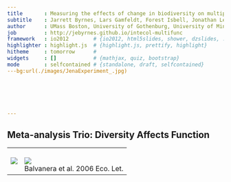 ```yaml
---
title       : Measuring the effects of change in biodiversity on multiple ecosystem functions
subtitle    : Jarrett Byrnes, Lars Gamfeldt, Forest Isbell, Jonathan Lefcheck, John Griffin, Andrew Hector, Bradley Cardinale, David Hooper, Laura Dee, J. Emmett Duffy
author      : UMass Boston, University of Gothenburg, University of Minnesota, Virginia Institute of Marine Sciences, Swansea University, University of Zurich, University of Michigan, Western Washington University, University of California Santa Barbara, Virginia Institute of Marine Sciences
job         : http://jebyrnes.github.io/intecol-multifunc
framework   : io2012        # {io2012, html5slides, shower, dzslides, ...}
highlighter : highlight.js  # {highlight.js, prettify, highlight}
hitheme     : tomorrow      # 
widgets     : []            # {mathjax, quiz, bootstrap}
mode        : selfcontained # {standalone, draft, selfcontained}
---bg:url(./images/JenaExperiment_.jpg) 






---
```


## Meta-analysis Trio: Diversity Affects Function

<table height=100% width=100%><tr>
  <td><img src="./people/troika.jpg"><br>
  </td>
  <td><br /><img src="./images/balvanera_et_al.jpg"><br>Balvanera et al. 2006 Eco. Let.</td>
</tr></table>

--- 

## But Are Only Two Species Needed?

<table height=100% width=100%><tr>
  <td><img src="./people/cardinale_algae_2.jpg"><br>Cardinale et al. 2006
  </td>
  <td><br /><img src="./images/cardinale_et_al_saturation.jpg"><br>Balvanera et al. 2006 Eco. Let.</td>
</tr></table>

---bg:url(./images/amphipods.jpg) 

<div class="build"><center><img src="./images/duffy_2003.jpg", class="build"></center>

<div style="background-color:grey; color:black; width:220px; margin-width:4px;">Duffy et al. 2003 Ecology Letters</div></div>

---

## 
<center><b><span style="font-size:64pt; font-color:black"><i>Multifunctionality</i>: the simultaneous performance of multiple functions</span></b></center>



---
## How to Measure Multifunctionality 
> 1. Past Methods of 'Measuring' Multifunctionality
> 2. At the Threshold of a Solution
> 3. Future Explorations of BEMF


---

## An Example: Biodepth 
<center>

<center><img src="./images/biodepth.jpg", class="build"></center>

</center>


---

## Functions Measured in Germany
<center>
![plot of chunk functions](figure/functions.png) 

</center>

---

## Different Ways of Measuring Multifunctionality 
1. Overlap in Species Influencing Function
2. Average Function
3. Number of Functions Performing at a _Threshold_

---

## Overlap in Species Influencing Function

<center>
![plot of chunk overlap](figure/overlap.png) 

</center>

<div class="build"><center><font color='red'>This is not a measure of Multifunctionality</font></center></div>

---

## Average of Standardized Function

<center>
![plot of chunk unnamed-chunk-2](figure/unnamed-chunk-2.png) 

</center>
<div class="build"><center><font color='red'>Many results lead to the same line</font></center></div>

---

## Number of Functions Performing at a _Threshold_

<center>
![plot of chunk unnamed-chunk-3](figure/unnamed-chunk-3.png) 

</center>
<div class="build"><center><font color='red'>Threshold may be arbitrary</font></center></div>

---
## How to Measure Multifunctionality 
1. Past Methods of 'Measuring' Multifunctionality
2. <font color=red>At the Threshold of a Solution</font>
3. Future Explorations of BEMF

---
## Thresholds Seem Arbitrary
<center>
![plot of chunk unnamed-chunk-4](figure/unnamed-chunk-4.png) 

</center>

---

## Slope Changes Systematically Across Thresholds

<center>
![plot of chunk unnamed-chunk-5](figure/unnamed-chunk-5.png) 


</center>

---

## Slope Changes Systematically Across Thresholds

<center>
![plot of chunk unnamed-chunk-6](figure/unnamed-chunk-6.png) 


</center>

---

## Slope Changes Systematically Across Thresholds
<center>

![plot of chunk unnamed-chunk-7](figure/unnamed-chunk-7.png) 


</center>

---
## How to Measure Multifunctionality 
1. Past Methods of 'Measuring' Multifunctionality
2. At the Threshold of a Solution
3. <font color="red">Future Explorations of BEMF</font>


---
## Comparing Systems

![plot of chunk unnamed-chunk-8](figure/unnamed-chunk-8.png) 


---
## Comparing Systems Behaviour
<center>
![plot of chunk unnamed-chunk-9](figure/unnamed-chunk-9.png) 

</center>

---

## Assessing Generality of Metrics

<center>

![plot of chunk unnamed-chunk-10](figure/unnamed-chunk-10.png) 


</center>

---
## How do We Measure Multifunctionality? 
> 1. Multifunctionality is a nuanced phenomenon
> 2. Multiple methods in the literature address different aspects of multifunctionality 
> 3. Examining the relationship between diversity and # of Functions > a threshold at multiple thresholds provides new promising metrics
<br />
<div class="build"><center><font color='red'>These methods not limited to biodiversity-ecosystem function research</font></center></div>

---
## Thanks to NCEAS & the BEF Working Group 
<center>
![group](./images/nceas-group.jpg)
</center>
Paper: [http://bit.ly/multifunc](http://bit.ly/multifunc) 
<br>
R Multifunc Library: [https://github.com/jebyrnes/multifunc](https://github.com/jebyrnes/multifunc)
<br>
![nceas](./images/nceas-logo.jpg)
![nsf](./images/nsf-logo.jpg)
